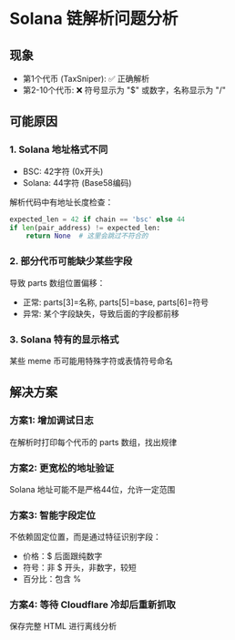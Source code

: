# Solana 链解析问题分析

## 现象
- 第1个代币 (TaxSniper): ✅ 正确解析
- 第2-10个代币: ❌ 符号显示为 "$" 或数字，名称显示为 "/"

## 可能原因

### 1. Solana 地址格式不同
- BSC: 42字符 (0x开头)
- Solana: 44字符 (Base58编码)

解析代码中有地址长度检查：
```python
expected_len = 42 if chain == 'bsc' else 44
if len(pair_address) != expected_len:
    return None  # 这里会跳过不符合的
```

### 2. 部分代币可能缺少某些字段
导致 parts 数组位置偏移：
- 正常: parts[3]=名称, parts[5]=base, parts[6]=符号
- 异常: 某个字段缺失，导致后面的字段都前移

### 3. Solana 特有的显示格式
某些 meme 币可能用特殊字符或表情符号命名

## 解决方案

### 方案1: 增加调试日志
在解析时打印每个代币的 parts 数组，找出规律

### 方案2: 更宽松的地址验证
Solana 地址可能不是严格44位，允许一定范围

### 方案3: 智能字段定位
不依赖固定位置，而是通过特征识别字段：
- 价格：$ 后面跟纯数字
- 符号：非 $ 开头，非数字，较短
- 百分比：包含 %

### 方案4: 等待 Cloudflare 冷却后重新抓取
保存完整 HTML 进行离线分析
